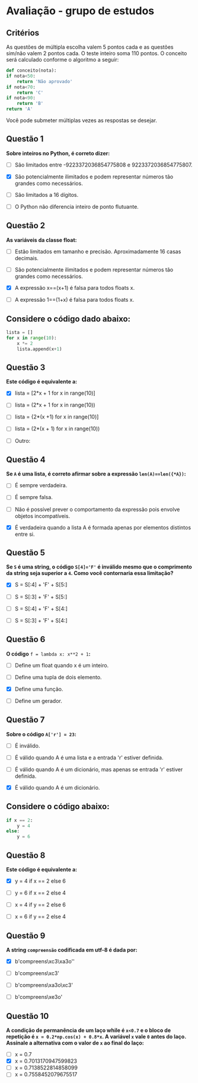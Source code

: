 # Avaliação - grupo de estudos

## Critérios
As questões de múltipla escolha valem 5 pontos cada e as questões sim/não valem 2 pontos cada. O teste inteiro soma 110 pontos. O conceito será calculado conforme o algoritmo a seguir:
```python
def conceito(nota):
if nota<50:
    return 'Não aprovado'
if nota<70:
    return 'C'
if nota<90:
    return 'B'
return 'A'
```
Você pode submeter múltiplas vezes as respostas se desejar.



## Questão 1
**Sobre inteiros no Python, é correto dizer:**
- [ ] São limitados entre -9223372036854775808 e 9223372036854775807.
- [x] São potencialmente ilimitados e podem representar números tão grandes como
necessários.
- [ ] São limitados a 16 dígitos.
- [ ] O Python não diferencia inteiro de ponto flutuante.



## Questão 2
**As variáveis da classe float:**
- [ ] Estão limitados em tamanho e precisão. Aproximadamente 16 casas decimais.
- [ ] São potencialmente ilimitados e podem representar números tão grandes como
necessários.
- [x] A expressão x==(x+1) é falsa para todos floats x.
- [ ] A expressão 1==(1+x) é falsa para todos floats x.



## Considere o código dado abaixo:
```python
lista = []
for x in range(10):
    x *= 2
    lista.append(x+1)
```


## Questão 3
**Este código é equivalente a:**
- [x] lista = [2*x + 1 for x in range(10)]
- [ ] lista = (2*x + 1 for x in range(10))
- [ ] lista = {2*(x +1) for x in range(10)]
- [ ] lista = (2*(x + 1) for x in range(10))
- [ ] Outro:



## Questão 4
**Se ``A`` é uma lista, é correto afirmar sobre a expressão ``len(A)==len({*A})``:**
- [ ] É sempre verdadeira.
- [ ] É sempre falsa.
- [ ] Não é possível prever o comportamento da expressão pois envolve objetos incompatíveis.
- [x] É verdadeira quando a lista A é formada apenas por elementos distintos entre si.



## Questão 5
**Se ``S`` é uma string, o código ``S[4]='F'`` é inválido mesmo que o comprimento da string seja superior a ``4``. Como você contornaria essa limitação?**
- [x] S = S[:4] + 'F' + S[5:]
- [ ] S = S[:3] + 'F' + S[5:]
- [ ] S = S[:4] + 'F' + S[4:]
- [ ] S = S[:3] + 'F' + S[4:]



## Questão 6
**O código** ``f = lambda x: x**2 + 1``**:**
- [ ] Define um float quando x é um inteiro.
- [ ] Define uma tupla de dois elemento.
- [x] Define uma função.
- [ ] Define um gerador.



## Questão 7
**Sobre o código ``A['r'] = 23``:**
- [ ] É inválido.
- [ ] É válido quando A é uma lista e a entrada 'r' estiver definida.
- [ ] É válido quando A é um dicionário, mas apenas se entrada 'r' estiver definida.
- [x] É válido quando A é um dicionário.



## Considere o código abaixo:
```python
if x == 2:
    y = 4
else:
    y = 6
```


## Questão 8
**Este código é equivalente a:**
- [x] y = 4 if x == 2 else 6
- [ ] y = 6 if x == 2 else 4
- [ ] x = 4 if y == 2 else 6
- [ ] x = 6 if y == 2 else 4



## Questão 9
**A string ``compreensão`` codificada em utf-8 é dada por:**
- [x] b'compreens\xc3\xa3o''
- [ ] b'compreens\xc3'
- [ ] b'compreens\xa3o\xc3'
- [ ] b'compreens\xe3o'



## Questão 10
**A condição de permanência de um laço while é ``x<0.7`` e o bloco de repetição é ``x = 0.2*np.cos(x) + 0.8*x``. A variável ``x`` vale ``0`` antes do laço. Assinale a alternativa com o valor de ``x`` ao final do laço:**
- [ ] x = 0.7
- [x] x = 0.7013170947599823
- [ ] x = 0.7138522814858099
- [ ] x = 0.7558452079675517

